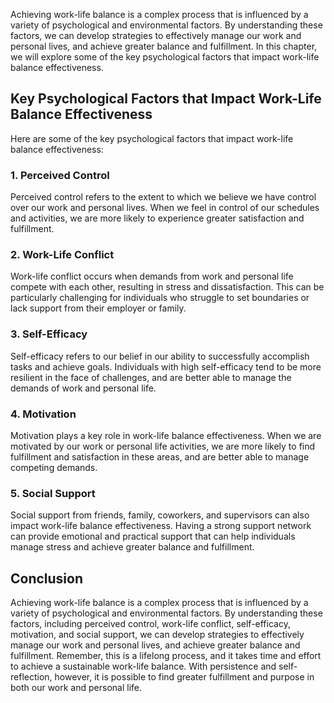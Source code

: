 
Achieving work-life balance is a complex process that is influenced by a variety of psychological and environmental factors. By understanding these factors, we can develop strategies to effectively manage our work and personal lives, and achieve greater balance and fulfillment. In this chapter, we will explore some of the key psychological factors that impact work-life balance effectiveness.

Key Psychological Factors that Impact Work-Life Balance Effectiveness
---------------------------------------------------------------------

Here are some of the key psychological factors that impact work-life balance effectiveness:

### 1. Perceived Control

Perceived control refers to the extent to which we believe we have control over our work and personal lives. When we feel in control of our schedules and activities, we are more likely to experience greater satisfaction and fulfillment.

### 2. Work-Life Conflict

Work-life conflict occurs when demands from work and personal life compete with each other, resulting in stress and dissatisfaction. This can be particularly challenging for individuals who struggle to set boundaries or lack support from their employer or family.

### 3. Self-Efficacy

Self-efficacy refers to our belief in our ability to successfully accomplish tasks and achieve goals. Individuals with high self-efficacy tend to be more resilient in the face of challenges, and are better able to manage the demands of work and personal life.

### 4. Motivation

Motivation plays a key role in work-life balance effectiveness. When we are motivated by our work or personal life activities, we are more likely to find fulfillment and satisfaction in these areas, and are better able to manage competing demands.

### 5. Social Support

Social support from friends, family, coworkers, and supervisors can also impact work-life balance effectiveness. Having a strong support network can provide emotional and practical support that can help individuals manage stress and achieve greater balance and fulfillment.

Conclusion
----------

Achieving work-life balance is a complex process that is influenced by a variety of psychological and environmental factors. By understanding these factors, including perceived control, work-life conflict, self-efficacy, motivation, and social support, we can develop strategies to effectively manage our work and personal lives, and achieve greater balance and fulfillment. Remember, this is a lifelong process, and it takes time and effort to achieve a sustainable work-life balance. With persistence and self-reflection, however, it is possible to find greater fulfillment and purpose in both our work and personal life.
